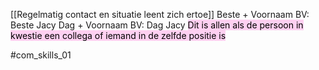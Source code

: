 [[Regelmatig contact en situatie leent zich ertoe]]
		Beste + Voornaam
			BV: Beste Jacy 
		Dag + Voornaam
			BV: Dag Jacy
			<mark style="background: #FFB8EBA6;">Dit is allen als de persoon in kwestie een collega of iemand in de zelfde positie is</mark>

#com_skills_01